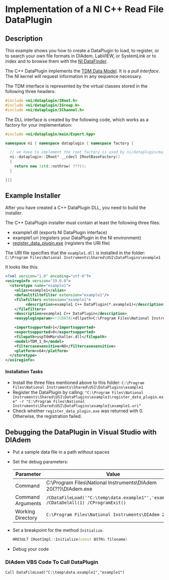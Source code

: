 # Implementation of a NI C++ Read File DataPlugin

## Description

This example shows you how to create a DataPlugin to load, to register, or to
search your own file formats in DIAdem, LabVIEW, or SystemLink or to index and
to browse them with the [NI DataFinder](https://www.ni.com/en-us/innovations/white-papers/12/what-is-the-ni-datafinder-.html).

The C++ DataPlugin implements the [TDM Data Model](http://www.ni.com/white-paper/11943/en/).
It is a *pull interface*. The NI kernel will request information in any sequence necessary.

The TDM interface is represented by the virtual classes stored in the following three headers:

```cpp
#include <ni/dataplugin/IRoot.h>
#include <ni/dataplugin/IGroup.h>
#include <ni/dataplugin/IChannel.h>
```

The DLL interface is created by the following code, which works as a factory for your implementation:

```cpp
#include <ni/dataplugin/main/Export.hpp>

namespace ni { namespace dataplugin { namespace factory {

  // we have to implement the root factory is used by ni/dataplugin/main.hpp
  ni::dataplugin::IRoot* __cdecl IRootBaseFactory()
  {
    return new (std::nothrow) ???();
  }

}}}
```

## Example Installer

After you have created a C++ DataPlugin DLL, you need to build the installer.

The C++ DataPlugin installer must contain at least the following three files:

- example1.dll (exports NI DataPlugin interface)
- example1.uri (registers your DataPlugin in the NI environment)
- [register_data_plugin.exe](../../register_data_plugin/README.md) (registers the URI file)

The URI file specifies that the `example1.dll` is installed in the folder:
`C:\Program Files\National Instruments\Shared\USI\DataPlugins\example1`

It looks like this:
```xml
<?xml version="1.0" encoding="utf-8"?>
<usireginfo version="19.0.0">
  <storetype name="example1">
    <alias>example1</alias>
    <defaultfiltefilter extension="example1"/>
    <filefilters extension="example1">
         <description>example1 C++ DataPlugin(*.example1)</description>
    </filefilters>
    <description>example1 C++ DataPlugin</description>
    <easypluginparam><![CDATA[<dllpath>C:\Program Files\National Instruments\Shared\USI\DataPlugins\example1\example1.dll</dllpath>]]></easypluginparam>

    <importsupported>1</importsupported>
    <exportsupported>0</exportsupported>
    <filepath>uspTdmMarshaller.dll</filepath>
    <model>TDM_1_0</model>
    <filtercasesensitive>NO</filtercasesensitive>
    <platform>x64</platform>
  </storetype>
</usireginfo>
```

#### Installation Tasks

- Install the three files mentioned above to this folder:
  `C:\Program Files\National Instruments\Shared\USI\DataPlugins\example1`
- Register the DataPlugin by calling:
  `"C:\Program Files\National Instruments\Shared\USI\DataPlugins\example1\register_data_plugin.exe" -r "C:\Program Files\National Instruments\Shared\USI\DataPlugins\example1\example1.uri"`
- Check whether `register_data_plugin.exe` was returned with 0.
  Otherwise, the registration failed.


## Debugging the DataPlugin in Visual Studio with DIAdem

- Put a sample data file in a path without spaces
- Set the debug parameters:

  Parameter         | Value
  ----------------- | ------------------------------------------------------ 
  Command           | C:\Program Files\National Instruments\DIAdem 20{??}\DIAdem.exe
  Command Arguments | `/CDataFileLoad('"C:\temp\data.example1"','example1') /CDataDelAll(1) /CProgramExit()`
  Working Directory | `C:\Program Files\National Instruments\DIAdem 20{??}`

- Set a breakpoint for the method `Initialize`.

  ```cpp
  HRESULT IRootImpl::Initialize(const BSTR& filename)
  ```

- Debug your code

### DIAdem VBS Code To Call DataPlugin

```vbscript
Call DataFileLoad("C:\temp\data.example1","example1")
```
